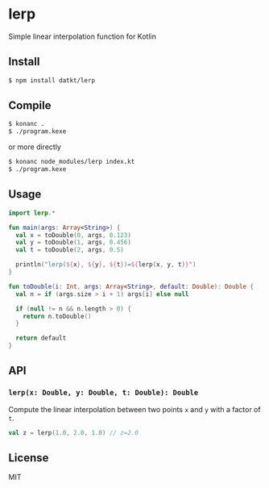 # lerp

Simple linear interpolation function for Kotlin

## Install

```sh
$ npm install datkt/lerp
```

## Compile

```sh
$ konanc .
$ ./program.kexe
```

or more directly

```sh
$ konanc node_modules/lerp index.kt
$ ./program.kexe
```

## Usage

```kotlin
import lerp.*

fun main(args: Array<String>) {
  val x = toDouble(0, args, 0.123)
  val y = toDouble(1, args, 0.456)
  val t = toDouble(2, args, 0.5)

  println("lerp(${x}, ${y}, ${t})=${lerp(x, y, t)}")
}

fun toDouble(i: Int, args: Array<String>, default: Double): Double {
  val n = if (args.size > i + 1) args[i] else null

  if (null != n && n.length > 0) {
    return n.toDouble()
  }

  return default
}
```

## API

### `lerp(x: Double, y: Double, t: Double): Double`

Compute the linear interpolation between two points `x` and `y` with a
factor of `t`.

```kotlin
val z = lerp(1.0, 2.0, 1.0) // z=2.0
```

## License

MIT
